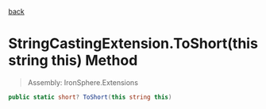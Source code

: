 ﻿

[back](/IronSphere.Extensions/types/StringCastingExtension)

# StringCastingExtension.ToShort(this string this) Method

> Assembly: IronSphere.Extensions

```csharp
public static short? ToShort(this string this)
```



 